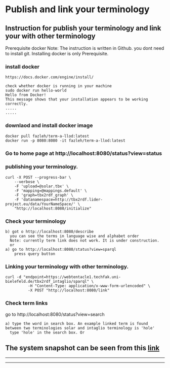 # Publish and link your terminology
## Instruction for publish your terminology and link your with other terminology
Prerequisite
docker
Note: The instruction is written in Github. you dont need to install git. Installing docker is only Prerequisite.

### install docker
```
https://docs.docker.com/engine/install/

check whether docker is running in your machine
sudo docker run hello-world
Hello from Docker!
This message shows that your installation appears to be working correctly.
.....
.....
```
### downlaod and install docker image
```
docker pull fazleh/term-a-llod:latest
docker run -p 8080:8080 -it fazleh/term-a-llod:latest
```
 ### Go to home page at http://localhost:8080/status?view=status 
### publishing your terminology.
```
curl -X POST --progress-bar \
    --verbose \
    -F 'upload=@solar.tbx' \
    -F 'mapping=@mappings.default' \
    -F 'graph=tbx2rdf_graph' \
    -F 'datanamespace=http://tbx2rdf.lider-project.eu/data/YourNameSpace/' \
    "http://localhost:8080/initialize"
```
### Check your terminology
 ```
b) got o http://localhost:8080/describe
   you can see the terms in language wise and alphabet order
   Note: currently term link does not work. It is under construction.
   or 
a) go to http://localhost:8080/status?view=sparql
     press query button
```
### Linking your terminology with other terminology.
```
curl -d "endpoint=https://webtentacle1.techfak.uni-bielefeld.de/tbx2rdf_intaglio/sparql" \
          -H "Content-Type: application/x-www-form-urlencoded" \
          -X POST "http://localhost:8080/link"      
 ```
### Check term links
  go to http://localhost:8080/status?view=search
 ```
a) type the word in search box. An example linked term is found between two terminologies solar and intaglio terminology is 'hole'
   type 'hole' in the search box. Or
```
## The system snapshot can be seen from this [link](https://github.com/fazleh2010/term-a-llod-demo/blob/master/GuidleLIne.pdf)

---



---
